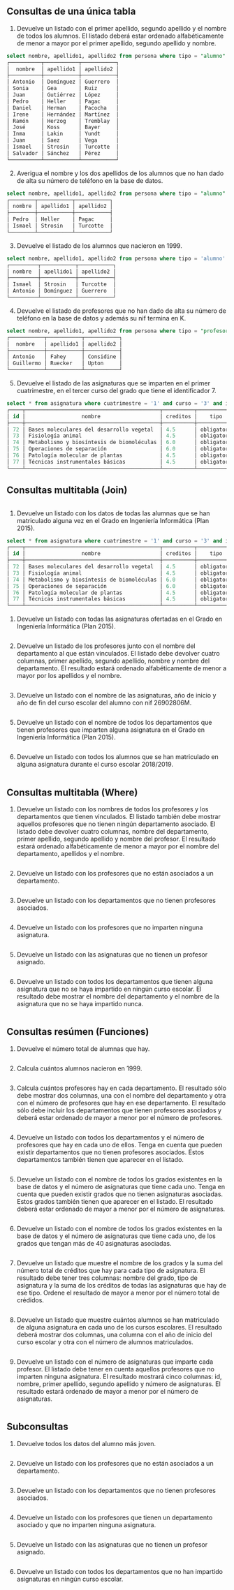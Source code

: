 ## Consultas de una única tabla

1. Devuelve un listado con el primer apellido, segundo apellido y el nombre de todos los alumnos. El listado deberá estar ordenado alfabéticamente de menor a mayor por el primer apellido, segundo apellido y nombre.
```sql
select nombre, apellido1, apellido2 from persona where tipo = "alumno" order by(apellido1);
┌──────────┬───────────┬───────────┐
│  nombre  │ apellido1 │ apellido2 │
├──────────┼───────────┼───────────┤
│ Antonio  │ Domínguez │ Guerrero  │
│ Sonia    │ Gea       │ Ruiz      │
│ Juan     │ Gutiérrez │ López     │
│ Pedro    │ Heller    │ Pagac     │
│ Daniel   │ Herman    │ Pacocha   │
│ Irene    │ Hernández │ Martínez  │
│ Ramón    │ Herzog    │ Tremblay  │
│ José     │ Koss      │ Bayer     │
│ Inma     │ Lakin     │ Yundt     │
│ Juan     │ Saez      │ Vega      │
│ Ismael   │ Strosin   │ Turcotte  │
│ Salvador │ Sánchez   │ Pérez     │
└──────────┴───────────┴───────────┘

```
2. Averigua el nombre y los dos apellidos de los alumnos que no han dado de alta su número de teléfono en la base de datos.
```sql
select nombre, apellido1, apellido2 from persona where tipo = "alumno" and telefono is null ;
┌────────┬───────────┬───────────┐
│ nombre │ apellido1 │ apellido2 │
├────────┼───────────┼───────────┤
│ Pedro  │ Heller    │ Pagac     │
│ Ismael │ Strosin   │ Turcotte  │
└────────┴───────────┴───────────┘

```
3. Devuelve el listado de los alumnos que nacieron en 1999.
```sql
select nombre, apellido1, apellido2 from persona where tipo = 'alumno' and fecha_nacimiento regexp '^1999' ;
┌─────────┬───────────┬───────────┐
│ nombre  │ apellido1 │ apellido2 │
├─────────┼───────────┼───────────┤
│ Ismael  │ Strosin   │ Turcotte  │
│ Antonio │ Domínguez │ Guerrero  │
└─────────┴───────────┴───────────┘


```
4. Devuelve el listado de profesores que no han dado de alta su número de teléfono en la base de datos y además su nif termina en K.
```sql
select nombre, apellido1, apellido2 from persona where tipo = "profesor" and telefono is null and nif regexp 'K$';
┌───────────┬───────────┬───────────┐
│  nombre   │ apellido1 │ apellido2 │
├───────────┼───────────┼───────────┤
│ Antonio   │ Fahey     │ Considine │
│ Guillermo │ Ruecker   │ Upton     │
└───────────┴───────────┴───────────┘

```
5. Devuelve el listado de las asignaturas que se imparten en el primer cuatrimestre, en el tercer curso del grado que tiene el identificador 7.
```sql
select * from asignatura where cuatrimestre = '1' and curso = '3' and id_grado = '7'; 
┌────┬───────────────────────────────────────────┬──────────┬─────────────┬───────┬──────────────┬─────────────┬──────────┐
│ id │                  nombre                   │ creditos │    tipo     │ curso │ cuatrimestre │ id_profesor │ id_grado │
├────┼───────────────────────────────────────────┼──────────┼─────────────┼───────┼──────────────┼─────────────┼──────────┤
│ 72 │ Bases moleculares del desarrollo vegetal  │ 4.5      │ obligatoria │ 3     │ 1            │             │ 7        │
│ 73 │ Fisiología animal                         │ 4.5      │ obligatoria │ 3     │ 1            │             │ 7        │
│ 74 │ Metabolismo y biosíntesis de biomoléculas │ 6.0      │ obligatoria │ 3     │ 1            │             │ 7        │
│ 75 │ Operaciones de separación                 │ 6.0      │ obligatoria │ 3     │ 1            │             │ 7        │
│ 76 │ Patología molecular de plantas            │ 4.5      │ obligatoria │ 3     │ 1            │             │ 7        │
│ 77 │ Técnicas instrumentales básicas           │ 4.5      │ obligatoria │ 3     │ 1            │             │ 7        │
└────┴───────────────────────────────────────────┴──────────┴─────────────┴───────┴──────────────┴─────────────┴──────────┘

```
## Consultas multitabla (Join)
```sql

```
1. Devuelve un listado con los datos de todas las alumnas que se han matriculado alguna vez en el Grado en Ingeniería Informática (Plan 2015).
```sql
select * from asignatura where cuatrimestre = '1' and curso = '3' and id_grado = '7'; 
┌────┬───────────────────────────────────────────┬──────────┬─────────────┬───────┬──────────────┬─────────────┬──────────┐
│ id │                  nombre                   │ creditos │    tipo     │ curso │ cuatrimestre │ id_profesor │ id_grado │
├────┼───────────────────────────────────────────┼──────────┼─────────────┼───────┼──────────────┼─────────────┼──────────┤
│ 72 │ Bases moleculares del desarrollo vegetal  │ 4.5      │ obligatoria │ 3     │ 1            │             │ 7        │
│ 73 │ Fisiología animal                         │ 4.5      │ obligatoria │ 3     │ 1            │             │ 7        │
│ 74 │ Metabolismo y biosíntesis de biomoléculas │ 6.0      │ obligatoria │ 3     │ 1            │             │ 7        │
│ 75 │ Operaciones de separación                 │ 6.0      │ obligatoria │ 3     │ 1            │             │ 7        │
│ 76 │ Patología molecular de plantas            │ 4.5      │ obligatoria │ 3     │ 1            │             │ 7        │
│ 77 │ Técnicas instrumentales básicas           │ 4.5      │ obligatoria │ 3     │ 1            │             │ 7        │
└────┴───────────────────────────────────────────┴──────────┴─────────────┴───────┴──────────────┴─────────────┴──────────┘

```
1. Devuelve un listado con todas las asignaturas ofertadas en el Grado en Ingeniería Informática (Plan 2015).
```sql

```
2. Devuelve un listado de los profesores junto con el nombre del departamento al que están vinculados. El listado debe devolver cuatro columnas, primer apellido, segundo apellido, nombre y nombre del departamento. El resultado estará ordenado alfabéticamente de menor a mayor por los apellidos y el nombre.
```sql

```
3. Devuelve un listado con el nombre de las asignaturas, año de inicio y año de fin del curso escolar del alumno con nif 26902806M.
```sql

```   
5. Devuelve un listado con el nombre de todos los departamentos que tienen profesores que imparten alguna asignatura en el Grado en Ingeniería Informática (Plan 2015).
```sql

```
6. Devuelve un listado con todos los alumnos que se han matriculado en alguna asignatura durante el curso escolar 2018/2019.
```sql

```
## Consultas multitabla (Where)

1. Devuelve un listado con los nombres de todos los profesores y los departamentos que tienen vinculados. El listado también debe mostrar aquellos profesores que no tienen ningún departamento asociado. El listado debe devolver cuatro columnas, nombre del departamento, primer apellido, segundo apellido y nombre del profesor. El resultado estará ordenado alfabéticamente de menor a mayor por el nombre del departamento, apellidos y el nombre.
```sql

```
2. Devuelve un listado con los profesores que no están asociados a un departamento.
 ```sql

```
3. Devuelve un listado con los departamentos que no tienen profesores asociados.
```sql

```
4. Devuelve un listado con los profesores que no imparten ninguna asignatura.
```sql

```
5. Devuelve un listado con las asignaturas que no tienen un profesor asignado.
```sql

```
6. Devuelve un listado con todos los departamentos que tienen alguna asignatura que no se haya impartido en ningún curso escolar. El resultado debe mostrar el nombre del departamento y el nombre de la asignatura que no se haya impartido nunca.
```sql

```

## Consultas resúmen (Funciones)

1. Devuelve el número total de alumnas que hay.
```sql

```
2. Calcula cuántos alumnos nacieron en 1999.
```sql

```
3. Calcula cuántos profesores hay en cada departamento. El resultado sólo debe mostrar dos columnas, una con el nombre del departamento y otra con el número de profesores que hay en ese departamento. El resultado sólo debe incluir los departamentos que tienen profesores asociados y deberá estar ordenado de mayor a menor por el número de profesores.
```sql

```
4. Devuelve un listado con todos los departamentos y el número de profesores que hay en cada uno de ellos. Tenga en cuenta que pueden existir departamentos que no tienen profesores asociados. Estos departamentos también tienen que aparecer en el listado.
```sql

```
5. Devuelve un listado con el nombre de todos los grados existentes en la base de datos y el número de asignaturas que tiene cada uno. Tenga en cuenta que pueden existir grados que no tienen asignaturas asociadas. Estos grados también tienen que aparecer en el listado. El resultado deberá estar ordenado de mayor a menor por el número de asignaturas.
```sql

```
6. Devuelve un listado con el nombre de todos los grados existentes en la base de datos y el número de asignaturas que tiene cada uno, de los grados que tengan más de 40 asignaturas asociadas.
```sql

```
7. Devuelve un listado que muestre el nombre de los grados y la suma del número total de créditos que hay para cada tipo de asignatura. El resultado debe tener tres columnas: nombre del grado, tipo de asignatura y la suma de los créditos de todas las asignaturas que hay de ese tipo. Ordene el resultado de mayor a menor por el número total de crédidos.
```sql

```
8. Devuelve un listado que muestre cuántos alumnos se han matriculado de alguna asignatura en cada uno de los cursos escolares. El resultado deberá mostrar dos columnas, una columna con el año de inicio del curso escolar y otra con el número de alumnos matriculados.
```sql

```
9. Devuelve un listado con el número de asignaturas que imparte cada profesor. El listado debe tener en cuenta aquellos profesores que no imparten ninguna asignatura. El resultado mostrará cinco columnas: id, nombre, primer apellido, segundo apellido y número de asignaturas. El resultado estará ordenado de mayor a menor por el número de asignaturas.
```sql

```
## Subconsultas

1. Devuelve todos los datos del alumno más joven.
```sql

```
2. Devuelve un listado con los profesores que no están asociados a un departamento.
```sql

```
3. Devuelve un listado con los departamentos que no tienen profesores asociados.
 ```sql

```   
4. Devuelve un listado con los profesores que tienen un departamento asociado y que no imparten ninguna asignatura.
```sql

```
5. Devuelve un listado con las asignaturas que no tienen un profesor asignado.
```sql

```    
6. Devuelve un listado con todos los departamentos que no han impartido asignaturas en ningún curso escolar.
```sql

```
